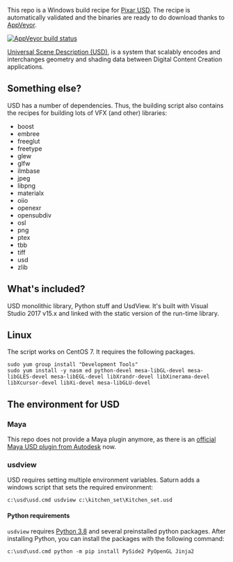 This repo is a Windows build recipe for [Pixar
USD](https://github.com/PixarAnimationStudios/USD). The recipe is automatically
validated and the binaries are ready to do download thanks to
[AppVeyor](https://www.appveyor.com/).

[![AppVeyor build
status](https://ci.appveyor.com/api/projects/status/github/VictorYudin/saturn?branch=master&svg=true)](https://ci.appveyor.com/project/VictorYudin/saturn/branch/master)

[Universal Scene Description
(USD)](https://github.com/PixarAnimationStudios/USD), is a system that scalably
encodes and interchanges geometry and shading data between Digital Content
Creation applications.

## Something else?
USD has a number of dependencies. Thus, the building script also contains the
recipes for building lots of VFX (and other) libraries:
* boost
* embree
* freeglut
* freetype
* glew
* glfw
* ilmbase
* jpeg
* libpng
* materialx
* oiio
* openexr
* opensubdiv
* osl
* png
* ptex
* tbb
* tiff
* usd
* zlib

## What's included?
USD monolithic library, Python stuff and UsdView. It's built
with Visual Studio 2017 v15.x and linked with the static version of the run-time
library.

## Linux
The script works on CentOS 7. It requires the following packages.

```
sudo yum group install "Development Tools"
sudo yum install -y nasm ed python-devel mesa-libGL-devel mesa-libGLES-devel mesa-libEGL-devel libXrandr-devel libXinerama-devel libXcursor-devel libXi-devel mesa-libGLU-devel
```

## The environment for USD

### Maya

This repo does not provide a Maya plugin anymore, as there is an [official Maya USD plugin from Autodesk](https://github.com/Autodesk/maya-usd/releases) now.

### usdview

USD requires setting multiple environment variables. Saturn adds a windows
script that sets the required environment:

```
c:\usd\usd.cmd usdview c:\kitchen_set\Kitchen_set.usd
```

#### Python requirements

`usdview` requires [Python 3.8](https://www.python.org/downloads/) and several
preinstalled python packages. After installing Python, you can install the
packages with the following command:

```
c:\usd\usd.cmd python -m pip install PySide2 PyOpenGL Jinja2
```
